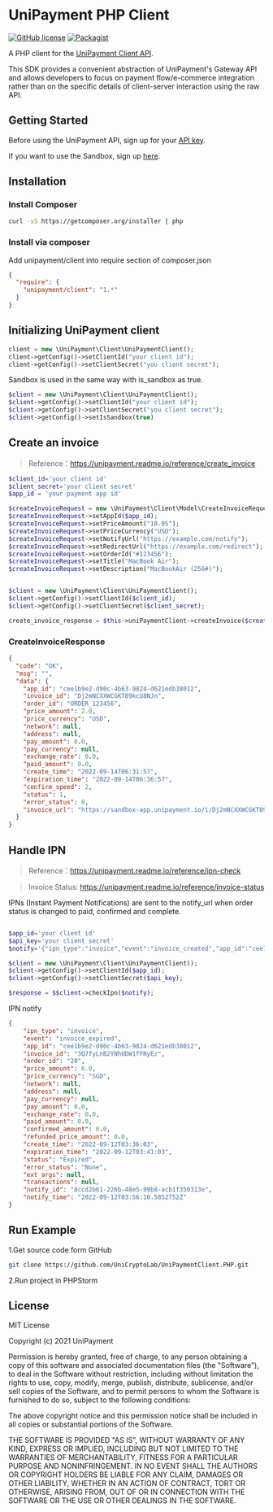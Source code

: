 # UniPayment PHP Client
[![GitHub license](https://img.shields.io/badge/license-MIT-blue.svg?style=flat-square)](https://github.com/UniCryptoLab/UniPaymentClient.PHP/blob/main/UniPaymentClient/LICENSE.txt)
[![Packagist](https://img.shields.io/packagist/v/unipayment/client.svg?style=flat-square)](https://packagist.org/packages/unipayment/client)

A PHP client for the [UniPayment Client API](https://unipayment.readme.io/reference/overview).  

This SDK provides a convenient abstraction of UniPayment's Gateway API and allows developers to focus on payment flow/e-commerce integration rather than on the specific details of client-server interaction using the raw API.


## Getting Started

Before using the UniPayment API, sign up for your [API key](https://console.unipayment.io/).

If you want to use the Sandbox, sign up [here](https://sandbox-console.unipayment.io/).

## Installation

### Install Composer
```bash
curl -sS https://getcomposer.org/installer | php
```

### Install via composer
Add unipayment/client into require section of composer.json 
```json
{
  "require": {
    "unipayment/client": "1.*"
  }
}

```

## Initializing UniPayment client
```php
client = new \UniPayment\Client\UniPaymentClient();
client->getConfig()->setClientId("your client id");
client->getConfig()->setClientSecret("you client secret");

```

Sandbox is used in the same way with is_sandbox as true.

```php
$client = new \UniPayment\Client\UniPaymentClient();
$client->getConfig()->setClientId("your client id");
$client->getConfig()->setClientSecret("you client secret");
$client->getConfig()->setIsSandbox(true)
```

## Create an invoice
> Reference：https://unipayment.readme.io/reference/create_invoice

```php
$client_id='your client id'
$client_secret='your client secret'
$app_id = 'your payment app id'

$createInvoiceRequest = new \UniPayment\Client\Model\CreateInvoiceRequest();
$createInvoiceRequest->setAppId($app_id);
$createInvoiceRequest->setPriceAmount("10.05");
$createInvoiceRequest->setPriceCurrency("USD");
$createInvoiceRequest->setNotifyUrl("https://example.com/notify");
$createInvoiceRequest->setRedirectUrl("https://example.com/redirect");
$createInvoiceRequest->setOrderId("#123456");
$createInvoiceRequest->setTitle("MacBook Air");
$createInvoiceRequest->setDescription("MacBookAir (256#)");


$client = new \UniPayment\Client\UniPaymentClient();
$client->getConfig()->setClientId($client_id);
$client->getConfig()->setClientSecret($client_secret);

create_invoice_response = $this->uniPaymentClient->createInvoice($createInvoiceRequest);
```
### CreateInvoiceResponse

```json
{
  "code": "OK",
  "msg": "",
  "data": {
    "app_id": "cee1b9e2-d90c-4b63-9824-d621edb38012",
    "invoice_id": "Dj2mNCXXWCGKT89kcU8NJn",
    "order_id": "ORDER_123456",
    "price_amount": 2.0,
    "price_currency": "USD",
    "network": null,
    "address": null,
    "pay_amount": 0.0,
    "pay_currency": null,
    "exchange_rate": 0.0,
    "paid_amount": 0.0,
    "create_time": "2022-09-14T06:31:57",
    "expiration_time": "2022-09-14T06:36:57",
    "confirm_speed": 2,
    "status": 1,
    "error_status": 0,
    "invoice_url": "https://sandbox-app.unipayment.io/i/Dj2mNCXXWCGKT89kcU8NJn"
  }
}

```

## Handle IPN
> Reference：https://unipayment.readme.io/reference/ipn-check

> Invoice Status: https://unipayment.readme.io/reference/invoice-status

IPNs (Instant Payment Notifications) are sent to the notify_url when order status is changed to paid, confirmed and complete.

```php

$app_id='your client id'
$api_key='your client secret'
$notify='{"ipn_type":"invoice","event":"invoice_created","app_id":"cee1b9e2-d90c-4b63-9824-d621edb38012","invoice_id":"12wQquUmeCPUx3qmp3aHnd","order_id":"ORDER_123456","price_amount":2.0,"price_currency":"USD","network":null,"address":null,"pay_currency":null,"pay_amount":0.0,"exchange_rate":0.0,"paid_amount":0.0,"confirmed_amount":0.0,"refunded_price_amount":0.0,"create_time":"2022-09-14T04:57:54.5599307Z","expiration_time":"2022-09-14T05:02:54.559933Z","status":"New","error_status":"None","ext_args":"Merchant Pass Through Data","transactions":null,"notify_id":"fd58cedd-67c6-4053-ae65-2f6fb09a7d2c","notify_time":"0001-01-01T00:00:00"}';

$client = new \UniPayment\Client\UniPaymentClient();
$client->getConfig()->setClientId($app_id);
$client->getConfig()->setClientSecret($api_key);

$response = $$client->checkIpn($notify);

```

IPN notify
``` json
{
	"ipn_type": "invoice",
	"event": "invoice_expired",
	"app_id": "cee1b9e2-d90c-4b63-9824-d621edb38012",
	"invoice_id": "3Q7fyLnB2YNhUDW1fFNyEz",
	"order_id": "20",
	"price_amount": 6.0,
	"price_currency": "SGD",
	"network": null,
	"address": null,
	"pay_currency": null,
	"pay_amount": 0.0,
	"exchange_rate": 0.0,
	"paid_amount": 0.0,
	"confirmed_amount": 0.0,
	"refunded_price_amount": 0.0,
	"create_time": "2022-09-12T03:36:03",
	"expiration_time": "2022-09-12T03:41:03",
	"status": "Expired",
	"error_status": "None",
	"ext_args": null,
	"transactions": null,
	"notify_id": "8ccd2b61-226b-48e5-99b8-acb1f350313e",
	"notify_time": "2022-09-12T03:56:10.5852752Z"
}
```

## Run Example

1.Get source code form GitHub 
``` bash
git clone https://github.com/UniCryptoLab/UniPaymentClient.PHP.git
```

2.Run project in PHPStorm


## License

MIT License

Copyright (c) 2021 UniPayment

Permission is hereby granted, free of charge, to any person obtaining a copy
of this software and associated documentation files (the "Software"), to deal
in the Software without restriction, including without limitation the rights
to use, copy, modify, merge, publish, distribute, sublicense, and/or sell
copies of the Software, and to permit persons to whom the Software is
furnished to do so, subject to the following conditions:

The above copyright notice and this permission notice shall be included in all
copies or substantial portions of the Software.

THE SOFTWARE IS PROVIDED "AS IS", WITHOUT WARRANTY OF ANY KIND, EXPRESS OR
IMPLIED, INCLUDING BUT NOT LIMITED TO THE WARRANTIES OF MERCHANTABILITY,
FITNESS FOR A PARTICULAR PURPOSE AND NONINFRINGEMENT. IN NO EVENT SHALL THE
AUTHORS OR COPYRIGHT HOLDERS BE LIABLE FOR ANY CLAIM, DAMAGES OR OTHER
LIABILITY, WHETHER IN AN ACTION OF CONTRACT, TORT OR OTHERWISE, ARISING FROM,
OUT OF OR IN CONNECTION WITH THE SOFTWARE OR THE USE OR OTHER DEALINGS IN THE
SOFTWARE.